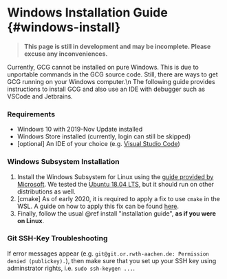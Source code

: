 # Windows Installation Guide {#windows-install}
> **This page is still in development and may be incomplete. Please excuse any inconveniences.**

Currently, GCG cannot be installed on pure Windows. This is due to unportable commands in the GCG source code. Still, there are ways to get GCG running on your Windows computer.\n
The following guide provides instructions to install GCG and also use an IDE with debugger such as VSCode and Jetbrains.

### Requirements
- Windows 10 with 2019-Nov Update installed
- Windows Store installed (currently, login can still be skipped)
- [optional] An IDE of your choice (e.g. [Visual Studio Code](https://code.visualstudio.com/))

### Windows Subsystem Installation
1. Install the Windows Subsystem for Linux using the [guide provided by Microsoft](https://docs.microsoft.com/en-us/windows/wsl/install-win10). We tested the [Ubuntu 18.04 LTS](https://www.microsoft.com/de-de/p/ubuntu-1804-lts/9n9tngvndl3q), but it should run on other distributions as well.
2. [cmake] As of early 2020, it is required to apply a fix to use `cmake` in the WSL. A guide on how to apply this fix can be found [here](https://www.turek.dev/post/fix-wsl-file-permissions/).
3. Finally, follow the usual @ref install "installation guide", **as if you were on Linux**.

### Git SSH-Key Troubleshooting
If error messages appear (e.g. `git@git.or.rwth-aachen.de: Permission denied (publickey).`), then make sure that you set up your
SSH key using adminstrator rights, i.e. `sudo ssh-keygen ...`.